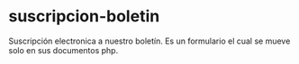 # suscripcion-boletin
Suscripción electronica a nuestro boletín. Es un formulario el cual se mueve solo en sus documentos php.
